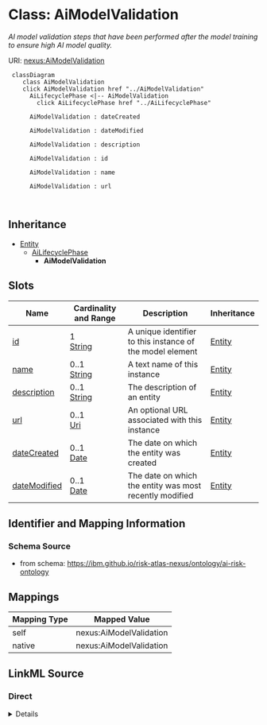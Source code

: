 

# Class: AiModelValidation


_AI model validation steps that have been performed after the model training to ensure high AI model quality._





URI: [nexus:AiModelValidation](https://ibm.github.io/risk-atlas-nexus/ontology/AiModelValidation)






```mermaid
 classDiagram
    class AiModelValidation
    click AiModelValidation href "../AiModelValidation"
      AiLifecyclePhase <|-- AiModelValidation
        click AiLifecyclePhase href "../AiLifecyclePhase"
      
      AiModelValidation : dateCreated
        
      AiModelValidation : dateModified
        
      AiModelValidation : description
        
      AiModelValidation : id
        
      AiModelValidation : name
        
      AiModelValidation : url
        
      
```





## Inheritance
* [Entity](Entity.md)
    * [AiLifecyclePhase](AiLifecyclePhase.md)
        * **AiModelValidation**



## Slots

| Name | Cardinality and Range | Description | Inheritance |
| ---  | --- | --- | --- |
| [id](id.md) | 1 <br/> [String](String.md) | A unique identifier to this instance of the model element | [Entity](Entity.md) |
| [name](name.md) | 0..1 <br/> [String](String.md) | A text name of this instance | [Entity](Entity.md) |
| [description](description.md) | 0..1 <br/> [String](String.md) | The description of an entity | [Entity](Entity.md) |
| [url](url.md) | 0..1 <br/> [Uri](Uri.md) | An optional URL associated with this instance | [Entity](Entity.md) |
| [dateCreated](dateCreated.md) | 0..1 <br/> [Date](Date.md) | The date on which the entity was created | [Entity](Entity.md) |
| [dateModified](dateModified.md) | 0..1 <br/> [Date](Date.md) | The date on which the entity was most recently modified | [Entity](Entity.md) |









## Identifier and Mapping Information







### Schema Source


* from schema: https://ibm.github.io/risk-atlas-nexus/ontology/ai-risk-ontology




## Mappings

| Mapping Type | Mapped Value |
| ---  | ---  |
| self | nexus:AiModelValidation |
| native | nexus:AiModelValidation |







## LinkML Source

<!-- TODO: investigate https://stackoverflow.com/questions/37606292/how-to-create-tabbed-code-blocks-in-mkdocs-or-sphinx -->

### Direct

<details>
```yaml
name: AiModelValidation
description: AI model validation steps that have been performed after the model training
  to ensure high AI model quality.
from_schema: https://ibm.github.io/risk-atlas-nexus/ontology/ai-risk-ontology
is_a: AiLifecyclePhase

```
</details>

### Induced

<details>
```yaml
name: AiModelValidation
description: AI model validation steps that have been performed after the model training
  to ensure high AI model quality.
from_schema: https://ibm.github.io/risk-atlas-nexus/ontology/ai-risk-ontology
is_a: AiLifecyclePhase
attributes:
  id:
    name: id
    description: A unique identifier to this instance of the model element. Example
      identifiers include UUID, URI, URN, etc.
    from_schema: https://ibm.github.io/risk-atlas-nexus/ontology/ai-risk-ontology
    rank: 1000
    slot_uri: schema:identifier
    identifier: true
    alias: id
    owner: AiModelValidation
    domain_of:
    - Entity
    range: string
    required: true
  name:
    name: name
    description: A text name of this instance.
    from_schema: https://ibm.github.io/risk-atlas-nexus/ontology/ai-risk-ontology
    rank: 1000
    slot_uri: schema:name
    alias: name
    owner: AiModelValidation
    domain_of:
    - Entity
    - BenchmarkMetadataCard
    range: string
  description:
    name: description
    description: The description of an entity
    from_schema: https://ibm.github.io/risk-atlas-nexus/ontology/ai-risk-ontology
    rank: 1000
    slot_uri: schema:description
    alias: description
    owner: AiModelValidation
    domain_of:
    - Entity
    range: string
  url:
    name: url
    description: An optional URL associated with this instance.
    from_schema: https://ibm.github.io/risk-atlas-nexus/ontology/ai-risk-ontology
    rank: 1000
    slot_uri: schema:url
    alias: url
    owner: AiModelValidation
    domain_of:
    - Entity
    range: uri
  dateCreated:
    name: dateCreated
    description: The date on which the entity was created.
    from_schema: https://ibm.github.io/risk-atlas-nexus/ontology/ai-risk-ontology
    rank: 1000
    slot_uri: schema:dateCreated
    alias: dateCreated
    owner: AiModelValidation
    domain_of:
    - Entity
    range: date
    required: false
  dateModified:
    name: dateModified
    description: The date on which the entity was most recently modified.
    from_schema: https://ibm.github.io/risk-atlas-nexus/ontology/ai-risk-ontology
    rank: 1000
    slot_uri: schema:dateModified
    alias: dateModified
    owner: AiModelValidation
    domain_of:
    - Entity
    range: date
    required: false

```
</details>